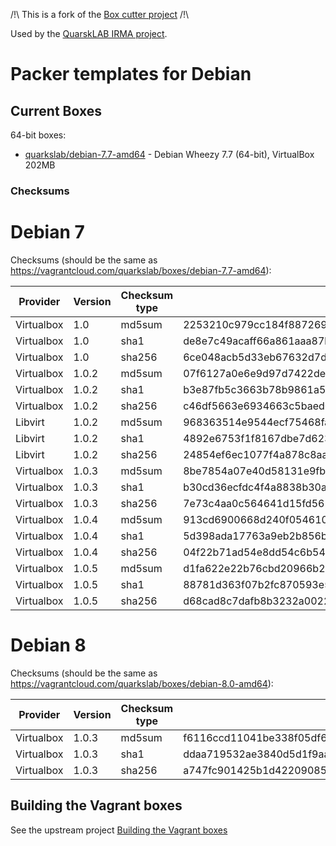 /!\ This is a fork of the [Box cutter project](https://github.com/boxcutter/debian) /!\


Used by the [QuarskLAB IRMA project](http://irma.quarkslab.com/).


# Packer templates for Debian

## Current Boxes

64-bit boxes:

* [quarkslab/debian-7.7-amd64](https://vagrantcloud.com/quarkslab/boxes/debian-7.7-amd64) - Debian Wheezy 7.7 (64-bit), VirtualBox 202MB


### Checksums

# Debian 7

Checksums (should be the same as https://vagrantcloud.com/quarkslab/boxes/debian-7.7-amd64):

| Provider   | Version | Checksum type | Value                                                            |
| ---------- | ------- | ------------- | ---------------------------------------------------------------- |
| Virtualbox | 1.0     | md5sum        | 2253210c979cc184f8872691ecbb3df3                                 |
| Virtualbox | 1.0     | sha1          | de8e7c49acaff66a861aaa87b40b704f067ba13f                         |
| Virtualbox | 1.0     | sha256        | 6ce048acb5d33eb67632d7dfb9c517020bb9afa83024ca59bf9fc693b1ee80bf |
| Virtualbox | 1.0.2   | md5sum        | 07f6127a0e6e9d97d7422de0c58d6e9d                                 |
| Virtualbox | 1.0.2   | sha1          | b3e87fb5c3663b78b9861a55f7d1c22634392864                         |
| Virtualbox | 1.0.2   | sha256        | c46df5663e6934663c5baed04b84523bceb44f29c63a7b37ee2641d82f290c9a |
| Libvirt    | 1.0.2   | md5sum        | 968363514e9544ecf75468fae2423fb8                                 |
| Libvirt    | 1.0.2   | sha1          | 4892e6753f1f8167dbe7d62368f5c8be3cda2637                         |
| Libvirt    | 1.0.2   | sha256        | 24854ef6ec1077f4a878c8aa322311b2f24d6a01a5a038eb45caec73fb23f1d1 |
| Virtualbox | 1.0.3   | md5sum        | 8be7854a07e40d58131e9fbbf6221a1a                                 |
| Virtualbox | 1.0.3   | sha1          | b30cd36ecfdc4f4a8838b30ab05a9a39bfda6c1e                         |
| Virtualbox | 1.0.3   | sha256        | 7e73c4aa0c564641d15fd5624e13259768a321e521746bdb004219f989d1a231 |
| Virtualbox | 1.0.4   | md5sum        | 913cd6900668d240f0546102624aecc6                                 |
| Virtualbox | 1.0.4   | sha1          | 5d398ada17763a9eb2b856bd7142cf691b17ebb7                         |
| Virtualbox | 1.0.4   | sha256        | 04f22b71ad54e8dd54c6b54e09a1daca7a771cc39cd91c709049bac762c751bc |
| Virtualbox | 1.0.5   | md5sum        | d1fa622e22b76cbd20966b2a03f3561d                                 |
| Virtualbox | 1.0.5   | sha1          | 88781d363f07b2fc870593e592a84588295eae33                         |
| Virtualbox | 1.0.5   | sha256        | d68cad8c7dafb8b3232a00226579f7ce1dadeb58601739049cc88e11542df5d1 |

# Debian 8

Checksums (should be the same as https://vagrantcloud.com/quarkslab/boxes/debian-8.0-amd64):

| Provider   | Version | Checksum type | Value                                                            |
| ---------- | ------- | ------------- | ---------------------------------------------------------------- |
| Virtualbox | 1.0.3   | md5sum        | f6116ccd11041be338f05df6a9fc65f8                                 |
| Virtualbox | 1.0.3   | sha1          | ddaa719532ae3840d5d1f9aa77ac98cc98c201ca                         |
| Virtualbox | 1.0.3   | sha256        | a747fc901425b1d422090859ef93842a1abfceb4998a5106aa28bc4b925093cf |


## Building the Vagrant boxes

See the upstream project [Building the Vagrant boxes](https://github.com/boxcutter/debian#building-the-vagrant-boxes)
